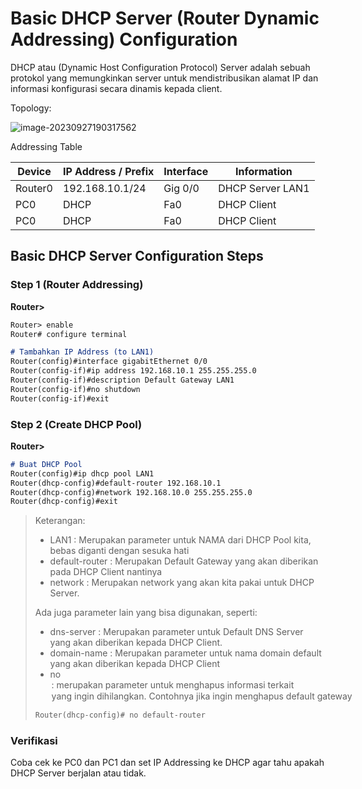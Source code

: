 # Basic DHCP Server (Router Dynamic Addressing) Configuration

DHCP atau (Dynamic Host Configuration Protocol) Server adalah sebuah protokol yang memungkinkan server untuk mendistribusikan alamat IP dan informasi konfigurasi secara dinamis kepada client.

Topology:

![image-20230927190317562](https://github.com/diotriandika/learn-networking/assets/109568349/581da722-d473-409d-a1d7-ad7885fb22b8)


 Addressing Table

| Device  | IP Address / Prefix | Interface | Information      |
| ------- | ------------------- | --------- | ---------------- |
| Router0 | 192.168.10.1/24     | Gig 0/0   | DHCP Server LAN1 |
| PC0     | DHCP                | Fa0       | DHCP Client      |
| PC0     | DHCP                | Fa0       | DHCP Client      |

## Basic DHCP Server Configuration Steps

### Step 1 (Router Addressing)

**Router>**

```markdown
Router> enable
Router# configure terminal

# Tambahkan IP Address (to LAN1)
Router(config)#interface gigabitEthernet 0/0
Router(config-if)#ip address 192.168.10.1 255.255.255.0
Router(config-if)#description Default Gateway LAN1
Router(config-if)#no shutdown
Router(config-if)#exit
```

### Step 2 (Create DHCP Pool)

**Router>**

```markdown
# Buat DHCP Pool
Router(config)#ip dhcp pool LAN1
Router(dhcp-config)#default-router 192.168.10.1
Router(dhcp-config)#network 192.168.10.0 255.255.255.0
Router(dhcp-config)#exit
```

> Keterangan:
>
> - LAN1 : Merupakan parameter untuk NAMA dari DHCP Pool kita, bebas diganti dengan sesuka hati
> - default-router : Merupakan Default Gateway yang akan diberikan pada DHCP Client nantinya
> - network : Merupakan network yang akan kita pakai untuk DHCP Server.
>
> Ada juga parameter lain yang bisa digunakan, seperti:
>
> - dns-server : Merupakan parameter untuk Default DNS Server yang akan diberikan kepada DHCP Client.
> - domain-name : Merupakan parameter untuk nama domain default yang akan diberikan kepada DHCP Client
> - no <option> : merupakan parameter untuk menghapus informasi terkait <option> yang ingin dihilangkan. Contohnya jika ingin menghapus default gateway
>
> ```markdown
> Router(dhcp-config)# no default-router
> ```

### Verifikasi

Coba cek ke PC0 dan PC1 dan set IP Addressing ke DHCP agar tahu apakah DHCP Server berjalan atau tidak.
